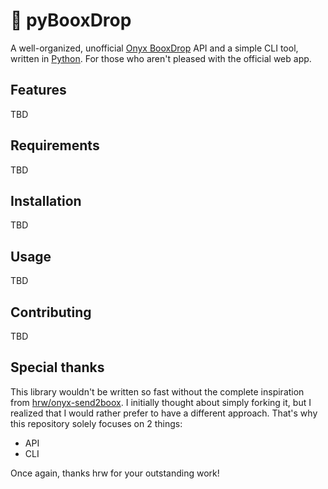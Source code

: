 # 📖 pyBooxDrop

A well-organized, unofficial [Onyx BooxDrop](https://push.boox.com/) API
and a simple CLI tool, written in [Python](https://www.python.org/).
For those who aren't pleased with the official web app.

## Features

TBD

## Requirements

TBD

## Installation

TBD

## Usage

TBD

## Contributing

TBD

## Special thanks

This library wouldn't be written so fast without the complete inspiration from
[hrw/onyx-send2boox](https://github.com/hrw/onyx-send2boox). I initially thought
about simply forking it, but I realized that I would rather prefer to have a
different approach. That's why this repository solely focuses on 2 things:

- API
- CLI

Once again, thanks hrw for your outstanding work!
